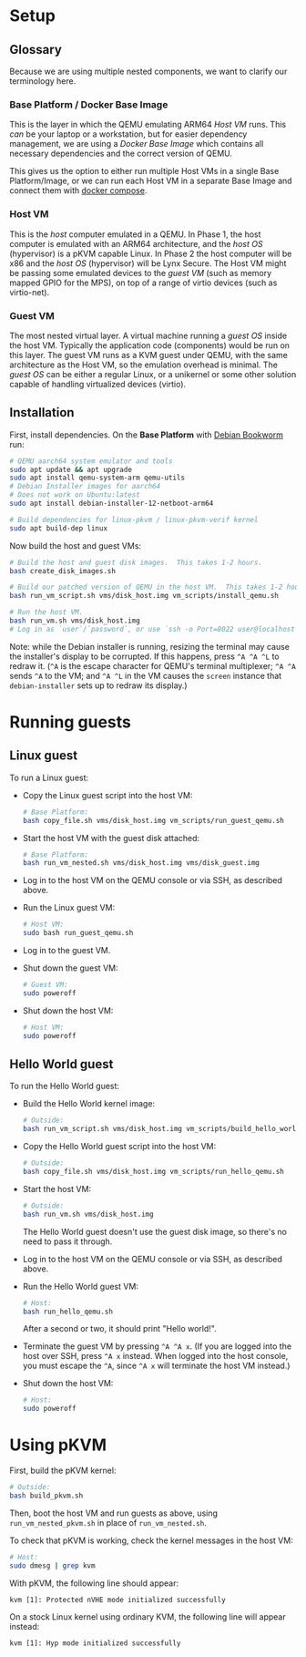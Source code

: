 # Setup

## Glossary

Because we are using multiple nested components, we want to clarify our terminology here.


### Base Platform / Docker Base Image

This is the layer in which the QEMU emulating ARM64 *Host VM* runs. This *can* be your laptop or a workstation,
but for easier dependency management, we are using a *Docker Base Image* which contains all necessary dependencies
and the correct version of QEMU.

This gives us the option to either run multiple Host VMs in a single Base Platform/Image, or we can run each Host VM
in a separate Base Image and connect them with [docker compose](https://docs.docker.com/compose/).


### Host VM

This is the *host* computer emulated in a QEMU. In Phase 1, the host computer is emulated
with an ARM64 architecture, and the *host OS* (hypervisor) is a pKVM capable Linux.
In Phase 2 the host computer will be x86 and the *host OS* (hypervisor) will be Lynx Secure.
The Host VM might be passing some emulated devices to the *guest VM* (such as memory mapped GPIO for the MPS),
on top of a range of virtio devices (such as virtio-net).


### Guest VM

The most nested virtual layer. A virtual machine running a *guest OS* inside the host VM.
Typically the application code (components) would be run on this layer. The guest VM runs as
a KVM guest under QEMU, with the same architecture as the Host VM, so the emulation overhead is minimal.
The *guest OS* can be either a regular Linux, or a unikernel or some other solution capable of handling
virtualized devices (virtio).


## Installation

First, install dependencies.  On the **Base Platform** with [Debian Bookworm](https://www.debian.org/releases/bookworm/) run:

```sh
# QEMU aarch64 system emulator and tools
sudo apt update && apt upgrade
sudo apt install qemu-system-arm qemu-utils
# Debian Installer images for aarch64
# Does not work on Ubuntu:latest
sudo apt install debian-installer-12-netboot-arm64

# Build dependencies for linux-pkvm / linux-pkvm-verif kernel
sudo apt build-dep linux
```

Now build the host and guest VMs:

```sh
# Build the host and guest disk images.  This takes 1-2 hours.
bash create_disk_images.sh

# Build our patched version of QEMU in the host VM.  This takes 1-2 hours.
bash run_vm_script.sh vms/disk_host.img vm_scripts/install_qemu.sh

# Run the host VM.
bash run_vm.sh vms/disk_host.img
# Log in as `user`/`password`, or use `ssh -o Port=8022 user@localhost`.
```

Note: while the Debian installer is running, resizing the terminal may cause
the installer's display to be corrupted.  If this happens, press `^A ^A ^L` to
redraw it.  (`^A` is the escape character for QEMU's terminal multiplexer; `^A
^A` sends `^A` to the VM; and `^A ^L` in the VM causes the `screen` instance
that `debian-installer` sets up to redraw its display.)


# Running guests

## Linux guest

To run a Linux guest:

* Copy the Linux guest script into the host VM:

  ```sh
  # Base Platform:
  bash copy_file.sh vms/disk_host.img vm_scripts/run_guest_qemu.sh
  ```

* Start the host VM with the guest disk attached:

  ```sh
  # Base Platform:
  bash run_vm_nested.sh vms/disk_host.img vms/disk_guest.img
  ```

* Log in to the host VM on the QEMU console or via SSH, as described above.

* Run the Linux guest VM:

  ```sh
  # Host VM:
  sudo bash run_guest_qemu.sh
  ```

* Log in to the guest VM.

* Shut down the guest VM:

  ```sh
  # Guest VM:
  sudo poweroff
  ```

* Shut down the host VM:

  ```sh
  # Host VM:
  sudo poweroff
  ```

## Hello World guest

To run the Hello World guest:

* Build the Hello World kernel image:

  ```sh
  # Outside:
  bash run_vm_script.sh vms/disk_host.img vm_scripts/build_hello_world.sh
  ```

* Copy the Hello World guest script into the host VM:

  ```sh
  # Outside:
  bash copy_file.sh vms/disk_host.img vm_scripts/run_hello_qemu.sh
  ```

* Start the host VM:

  ```sh
  # Outside:
  bash run_vm.sh vms/disk_host.img
  ```

  The Hello World guest doesn't use the guest disk image, so there's no need to
  pass it through.

* Log in to the host VM on the QEMU console or via SSH, as described above.

* Run the Hello World guest VM:

  ```sh
  # Host:
  bash run_hello_qemu.sh
  ```

  After a second or two, it should print "Hello world!".

* Terminate the guest VM by pressing `^A ^A x`.  (If you are logged into the
  host over SSH, press `^A x` instead.  When logged into the host console, you
  must escape the `^A`, since `^A x` will terminate the host VM instead.)

* Shut down the host VM:

  ```sh
  # Host:
  sudo poweroff
  ```


# Using pKVM

First, build the pKVM kernel:

```sh
# Outside:
bash build_pkvm.sh
```

Then, boot the host VM and run guests as above, using `run_vm_nested_pkvm.sh`
in place of `run_vm_nested.sh`.

To check that pKVM is working, check the kernel messages in the host VM:

```sh
# Host:
sudo dmesg | grep kvm
```

With pKVM, the following line should appear:

```
kvm [1]: Protected nVHE mode initialized successfully
```

On a stock Linux kernel using ordinary KVM, the following line will appear
instead:

```
kvm [1]: Hyp mode initialized successfully
```
